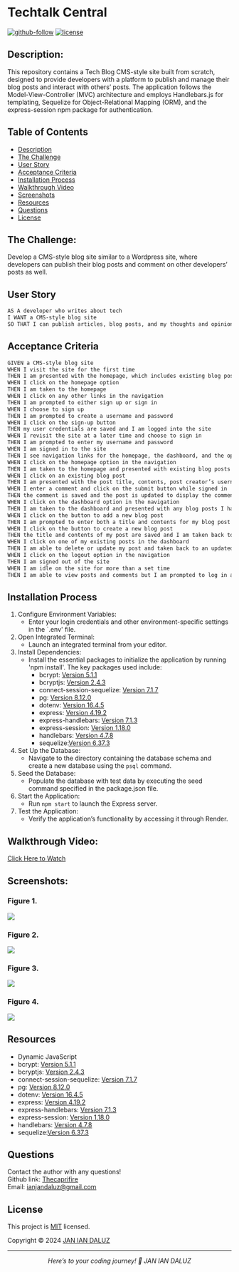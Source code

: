 # Techtalk Central

[![github-follow](https://img.shields.io/github/followers/Thecaprifire?label=Follow&logoColor=purple&style=social)](https://github.com/Thecaprifire)
[![license](https://img.shields.io/badge/License-MIT-brightgreen.svg)](https://choosealicense.com/licenses/mit/)
  
  
## Description:
This repository contains a Tech Blog CMS-style site built from scratch, designed to provide developers with a platform to publish and manage their blog posts and interact with others’ posts. The application follows the Model-View-Controller (MVC) architecture and employs Handlebars.js for templating, Sequelize for Object-Relational Mapping (ORM), and the express-session npm package for authentication.


 ## Table of Contents
  * [Description](#description)
  * [The Challenge](#the-challenge)
  * [User Story](#user-story)
  * [Acceptance Criteria](#acceptance-criteria)
  * [Installation Process](#installation-process)
  * [Walkthrough Video](#walkthrough-video)
  * [Screenshots](#screenshots)
  * [Resources](#resources)
  * [Questions](#questions)
  * [License](#license)


## The Challenge:
Develop a CMS-style blog site similar to a Wordpress site, where developers can publish their blog posts and comment on other developers’ posts as well.


## User Story
```md
AS A developer who writes about tech
I WANT a CMS-style blog site
SO THAT I can publish articles, blog posts, and my thoughts and opinions
```


## Acceptance Criteria
```md
GIVEN a CMS-style blog site
WHEN I visit the site for the first time
THEN I am presented with the homepage, which includes existing blog posts if any have been posted; navigation links for the homepage and the dashboard; and the option to log in
WHEN I click on the homepage option
THEN I am taken to the homepage
WHEN I click on any other links in the navigation
THEN I am prompted to either sign up or sign in
WHEN I choose to sign up
THEN I am prompted to create a username and password
WHEN I click on the sign-up button
THEN my user credentials are saved and I am logged into the site
WHEN I revisit the site at a later time and choose to sign in
THEN I am prompted to enter my username and password
WHEN I am signed in to the site
THEN I see navigation links for the homepage, the dashboard, and the option to log out
WHEN I click on the homepage option in the navigation
THEN I am taken to the homepage and presented with existing blog posts that include the post title and the date created
WHEN I click on an existing blog post
THEN I am presented with the post title, contents, post creator’s username, and date created for that post and have the option to leave a comment
WHEN I enter a comment and click on the submit button while signed in
THEN the comment is saved and the post is updated to display the comment, the comment creator’s username, and the date created
WHEN I click on the dashboard option in the navigation
THEN I am taken to the dashboard and presented with any blog posts I have already created and the option to add a new blog post
WHEN I click on the button to add a new blog post
THEN I am prompted to enter both a title and contents for my blog post
WHEN I click on the button to create a new blog post
THEN the title and contents of my post are saved and I am taken back to an updated dashboard with my new blog post
WHEN I click on one of my existing posts in the dashboard
THEN I am able to delete or update my post and taken back to an updated dashboard
WHEN I click on the logout option in the navigation
THEN I am signed out of the site
WHEN I am idle on the site for more than a set time
THEN I am able to view posts and comments but I am prompted to log in again before I can add, update, or delete posts
```


## Installation Process
1.	Configure Environment Variables:
	-	Enter your login credentials and other environment-specific settings in the `.env' file.
2.	Open Integrated Terminal:
	-	Launch an integrated terminal from your editor.
3.	Install Dependencies:
	-	Install the essential packages to initialize the application by running 'npm install'. The key packages used include:
	     - bcrypt: [Version 5.1.1](https://www.npmjs.com/package/bcrypt)
         - bcryptjs: [Version 2.4.3](https://www.npmjs.com/package/bcryptjs)
         - connect-session-sequelize: [Version 7.1.7](https://www.npmjs.com/package/connect-session-sequelize)
         - pg: [Version 8.12.0](https://www.npmjs.com/package/pg)
         - dotenv: [Version 16.4.5](https://www.npmjs.com/package/dotenv)
         - express: [Version 4.19.2](https://www.npmjs.com/package/express)
         - express-handlebars: [Version 7.1.3](https://www.npmjs.com/package/express-handlebars?activeTab=versions)
         - express-session: [Version 1.18.0](https://www.npmjs.com/package/express-session)
         - handlebars: [Version 4.7.8](https://www.npmjs.com/package/handlebars)
         - sequelize:[Version 6.37.3](https://www.npmjs.com/package/sequelize)
4.	Set Up the Database:
	-	Navigate to the directory containing the database schema and create a new database using the `psql` command.
5.	Seed the Database:
	-	Populate the database with test data by executing the seed command specified in the package.json file.
6.	Start the Application:
	-	Run `npm start` to launch the Express server.
7.	Test the Application:
	-	Verify the application’s functionality by accessing it through Render.

## Walkthrough Video:
[Click Here to Watch](https://youtu.be/HB062ez_-Jk)


## Screenshots:
### Figure 1.
![](./public/images/screenshot1.png) 
### Figure 2.
![](./public/images/screenshot2.png) 
### Figure 3.
![](./public/images/screenshot3.png) 
### Figure 4.
![](./public/images/screenshot4.png) 


## Resources
- Dynamic JavaScript
- bcrypt: [Version 5.1.1](https://www.npmjs.com/package/bcrypt)
- bcryptjs: [Version 2.4.3](https://www.npmjs.com/package/bcryptjs)
- connect-session-sequelize: [Version 7.1.7](https://www.npmjs.com/package/connect-session-sequelize)
- pg: [Version 8.12.0](https://www.npmjs.com/package/pg)
- dotenv: [Version 16.4.5](https://www.npmjs.com/package/dotenv)
- express: [Version 4.19.2](https://www.npmjs.com/package/express)
- express-handlebars: [Version 7.1.3](https://www.npmjs.com/package/express-handlebars?activeTab=versions)
- express-session: [Version 1.18.0](https://www.npmjs.com/package/express-session)
- handlebars: [Version 4.7.8](https://www.npmjs.com/package/handlebars)
- sequelize:[Version 6.37.3](https://www.npmjs.com/package/sequelize)
  
## Questions
  Contact the author with any questions!<br>
  Github link: [Thecaprifire](https://github.com/Thecaprifire)<br>
  Email: ianjandaluz@gmail.com


## License
  This project is [MIT](https://choosealicense.com/licenses/mit/) licensed.<br />

  Copyright © 2024 [JAN IAN DALUZ](https://github.com/Thecaprifire)
  
  <hr>
  <p align='center'><i>
  Here’s to your coding journey! 🎉 JAN IAN DALUZ
  </i></p>